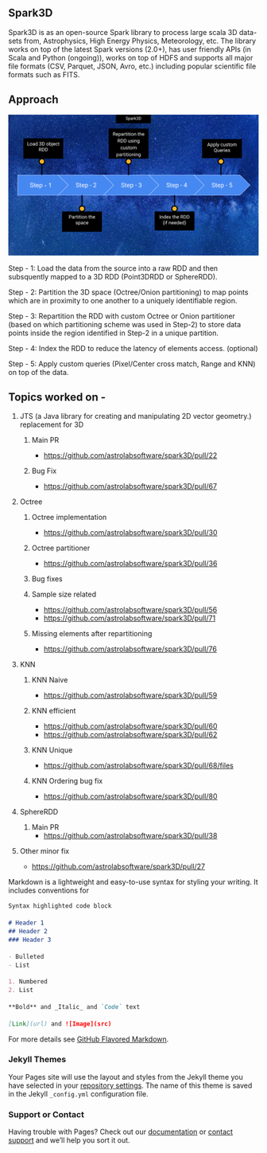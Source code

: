 ## Spark3D

Spark3D is as an open-source Spark library to process large scala 3D data-sets from, Astrophysics, High Energy Physics, Meteorology, etc. The library works on top of the latest Spark versions (2.0+), has user friendly APIs (in Scala and Python (ongoing)), works on top of HDFS and supports all major file formats (CSV, Parquet, JSON, Avro, etc.) including popular scientific file formats such as FITS.

## Approach

![Workflow](/assets/img.png)

Step - 1: 
Load the data from the source into a raw RDD and then subsquently mapped to a 3D RDD (Point3DRDD or SphereRDD).

Step - 2:
Partition the 3D space (Octree/Onion partitioning) to map points which are in proximity to one another to a uniquely identifiable region.

Step - 3:
Repartition the RDD with custom Octree or Onion partitioner (based on which partitioning scheme was used in Step-2) to store data points inside the region identified in Step-2 in a unique partition. 

Step - 4:
Index the RDD to reduce the latency of elements access. (optional)

Step - 5:
Apply custom queries (Pixel/Center cross match, Range and KNN) on top of the data.

## Topics worked on - 
1. JTS (a Java library for creating and manipulating 2D vector geometry.) replacement for 3D
   1. Main PR 
      - https://github.com/astrolabsoftware/spark3D/pull/22

   2. Bug Fix
      - https://github.com/astrolabsoftware/spark3D/pull/67

2. Octree
   1. Octree implementation
      - https://github.com/astrolabsoftware/spark3D/pull/30
    
   2. Octree partitioner
      - https://github.com/astrolabsoftware/spark3D/pull/36
   
   3. Bug fixes
     1. Sample size related
        - https://github.com/astrolabsoftware/spark3D/pull/56
        - https://github.com/astrolabsoftware/spark3D/pull/71

     2. Missing elements after repartitioning
        - https://github.com/astrolabsoftware/spark3D/pull/76
    
3. KNN
   1. KNN Naive
      - https://github.com/astrolabsoftware/spark3D/pull/59
    
   2. KNN efficient
      - https://github.com/astrolabsoftware/spark3D/pull/60
      - https://github.com/astrolabsoftware/spark3D/pull/62
    
   3. KNN Unique
      - https://github.com/astrolabsoftware/spark3D/pull/68/files
  
   4. KNN Ordering bug fix
      - https://github.com/astrolabsoftware/spark3D/pull/80

4. SphereRDD
   1. Main PR
      - https://github.com/astrolabsoftware/spark3D/pull/38

5. Other minor fix
   - https://github.com/astrolabsoftware/spark3D/pull/27
   

Markdown is a lightweight and easy-to-use syntax for styling your writing. It includes conventions for

```markdown
Syntax highlighted code block

# Header 1
## Header 2
### Header 3

- Bulleted
- List

1. Numbered
2. List

**Bold** and _Italic_ and `Code` text

[Link](url) and ![Image](src)
```

For more details see [GitHub Flavored Markdown](https://guides.github.com/features/mastering-markdown/).

### Jekyll Themes

Your Pages site will use the layout and styles from the Jekyll theme you have selected in your [repository settings](https://github.com/mayurdb/mayurdb.github.io/settings). The name of this theme is saved in the Jekyll `_config.yml` configuration file.

### Support or Contact

Having trouble with Pages? Check out our [documentation](https://help.github.com/categories/github-pages-basics/) or [contact support](https://github.com/contact) and we’ll help you sort it out.
